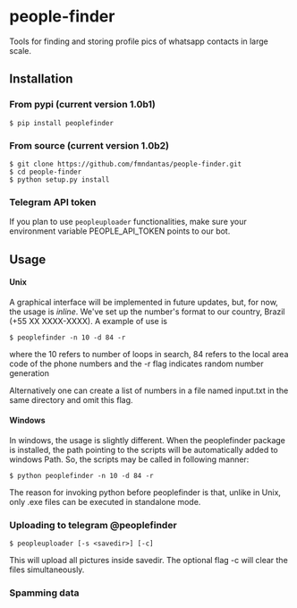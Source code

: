 # people-finder
Tools for finding and storing profile pics of whatsapp contacts in large scale.

## Installation
### From pypi (current version 1.0b1)

    $ pip install peoplefinder

### From source (current version 1.0b2)

    $ git clone https://github.com/fmndantas/people-finder.git
    $ cd people-finder
    $ python setup.py install

### Telegram API token

If you plan to use `peopleuploader` functionalities, make sure your environment
variable PEOPLE_API_TOKEN points to our bot.

## Usage

#### Unix

A graphical interface will be implemented in future updates, but, for now, the usage is *inline*. We've set up the number's format to our
country, Brazil (+55 XX XXXX-XXXX). A example of use is

    $ peoplefinder -n 10 -d 84 -r

where the 10 refers to number of loops in search, 84 refers to the local area code of the phone numbers and
the -r flag indicates random number generation

Alternatively one can create a list of numbers in a file named 
input.txt in the same directory and omit this flag.

#### Windows

In windows, the usage is slightly different. When the peoplefinder package is installed, the path pointing to the scripts will
be automatically added to windows Path. So, the scripts may be called
in following manner:

    $ python peoplefinder -n 10 -d 84 -r
    
The reason for invoking python before peoplefinder is that, unlike in Unix, only .exe files can be executed in standalone mode.
    
### Uploading to telegram @peoplefinder

    $ peopleuploader [-s <savedir>] [-c]
    
This will upload all pictures inside savedir. 
The optional flag -c will clear the files simultaneously.

### Spamming data
